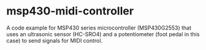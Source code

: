 # msp430-midi-controller
A code example for MSP430 series microcontroller (MSP430G2553) that uses an ultrasonic sensor (HC-SRO4) and a potentiometer (foot pedal in this case) to send signals for MIDI control.
